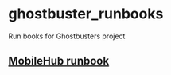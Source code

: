 # ghostbuster_runbooks
Run books for Ghostbusters project

## [MobileHub runbook](https://github.as24.local/php/mobileapp/tree/master/runbooks)
